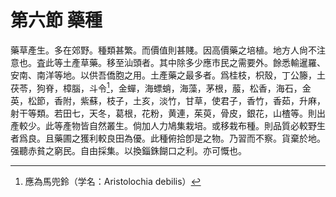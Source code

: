 # 第六節    藥種

藥草產生。多在郊野。種類甚繁。而價值則甚賤。因高價藥之培植。地方人尙不注意也。査此等土產草藥。移至汕頭者。其中除多少應市民之需要外。餘悉輸暹羅、安南、南洋等地。以供吾僑胞之用。土產藥之最多者。爲桂枝，枳殼，丁公籐，土茯苓，狗脊，樟腦，斗令[^44]，金蟬，海螵蛸，海藻，茅根，菔，松香，海石，金英，松節，香附，紫蘇，枝子，土亥，淡竹，甘草，使君子，香竹，香茹，升麻，射干等類。若田七，天冬，葛根，花粉，黄連，茱萸，骨皮，銀花，山楂等。則出產較少。此等產物皆自然叢生。倘加人力鳩集栽培。或移栽布種。則品質必較野生者爲良。且藥圃之獲利較良田為優。此種俯拾卽是之物。乃習而不察。貨棄於地。强聽赤貧之窮民。自由採集。以換錙銖餬口之利。亦可慨也。

[^44]: 應為馬兜鈴（学名：Aristolochia debilis）
